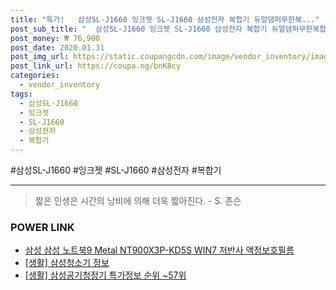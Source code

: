 ```yaml
--- 
title: "특가!   삼성SL-J1660 잉크젯 SL-J1660 삼성전자 복합기 듀얼댐퍼무한복..." 
post_sub_title: "  삼성SL-J1660 잉크젯 SL-J1660 삼성전자 복합기 듀얼댐퍼무한복합기  300ml" 
post_money: ₩ 76,900 
post_date: 2020.01.31 
post_img_url: https://static.coupangcdn.com/image/vendor_inventory/images/2018/08/28/20/0/8bf18e27-3c93-496f-b9f4-7108b7e19857.jpg 
post_link_url: https://coupa.ng/bnK8cy 
categories: 
  - vendor_inventory 
tags: 
  - 삼성SL-J1660 
  - 잉크젯 
  - SL-J1660 
  - 삼성전자 
  - 복합기 
--- 
```

  #삼성SL-J1660 #잉크젯 #SL-J1660 #삼성전자 #복합기 
<hr> 

> 짧은 인생은 시간의 낭비에 의해 더욱 짧아진다. - S. 존슨   


### POWER LINK

* <a href="https://blog.naver.com/fasyy4321/221785939425" target="_blank">삼성 삼성 노트북9 Metal NT900X3P-KD5S WIN7 저반사 액정보호필름</a>
* <a href="https://blog.naver.com/fasyy4321/221760356351" target="_blank"> [생활] 삼성청소기 정보 </a>
* <a href="https://blog.naver.com/sakai111/221778337540" target="_blank"> [생활] 삼성공기청정기 특가정보 순위 ~57위</a>
